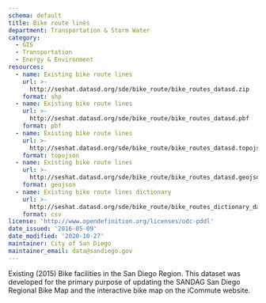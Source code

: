```yaml
---
schema: default
title: Bike route lines
department: Transportation & Storm Water
category:
  - GIS
  - Transportation
  - Energy & Environment
resources:
  - name: Existing bike route lines
    url: >-
      http://seshat.datasd.org/sde/bike_route/bike_routes_datasd.zip
    format: shp
  - name: Existing bike route lines
    url: >-
      http://seshat.datasd.org/sde/bike_route/bike_routes_datasd.pbf
    format: pbf
  - name: Existing bike route lines
    url: >-
      http://seshat.datasd.org/sde/bike_route/bike_routes_datasd.topojson
    format: topojson
  - name: Existing bike route lines
    url: >-
      http://seshat.datasd.org/sde/bike_route/bike_routes_datasd.geojson
    format: geojson
  - name: Existing bike route lines dictionary
    url: >-
      http://seshat.datasd.org/sde/bike_route/bike_routes_dictionary_datasd.csv
    format: csv
license: 'http://www.opendefinition.org/licenses/odc-pddl'
date_issued: '2016-05-09'
date_modified: '2020-10-27'
maintainer: City of San Diego
maintainer_email: data@sandiego.gov
---
```

Existing (2015) Bike facilities in the San Diego Region. This dataset was developed for the primary purpose of updating the SANDAG San Diego Regional Bike Map and the interactive bike map on the iCommute website.
